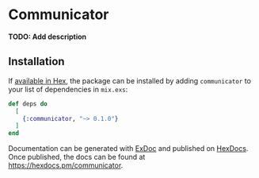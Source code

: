 # Communicator

**TODO: Add description**

## Installation

If [available in Hex](https://hex.pm/docs/publish), the package can be installed
by adding `communicator` to your list of dependencies in `mix.exs`:

```elixir
def deps do
  [
    {:communicator, "~> 0.1.0"}
  ]
end
```

Documentation can be generated with [ExDoc](https://github.com/elixir-lang/ex_doc)
and published on [HexDocs](https://hexdocs.pm). Once published, the docs can
be found at <https://hexdocs.pm/communicator>.

